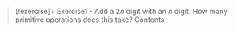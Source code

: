 
> [!exercise]+ Exercise1 - Add a $2n$ digit with an $n$ digit. How many primitive operations does this take? 
> Contents

